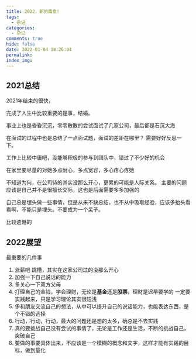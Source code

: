 ```yaml
---
title: 2022，新的篇章!
tags:
  - 杂记
categories:
  - 杂记
comments: true
hide: false
date: 2022-01-04 18:26:04
permalink:
index_img:
---
```


## 2021总结

2021年结束的很快，

完成了人生中比较重要的是事，结婚。

事业上也是昏昏沉沉，零零散散的尝试面试了几家公司，最后都是石沉大海

在面试的过程中也是总结了一点面试题，面试的差距在哪里？  需要好好反思一下。

工作上比较中庸吧，没能够积极的参与到团队中，错过了不少好的机会

在家里要尽量的对她多点耐心，多点宽容，多心疼心疼她

不知道为何，在公司待的其实没那么开心，更累的可能是人际关系。 主要的问题应该是自己并不是很擅长交际，这也是后面需要多多加强的

自己总是埋头做一些事情，但是从来不缺总结，也不从中吸取经验，应该多抬头看看啊，不能只是埋头。不要成为一个呆子。

比较遗憾的

## 2022展望

最重要的几件事

1. 涨薪吧 跳槽，其实在这家公司过的没那么开心
2. 加强一下自己说话的能力
3. 多关心一下双方父母
4. 打理自己的金钱，学会理财，无论是**基金**还是**股票**，理财是迟早要学的
    一定要实践起来，只是学习理论其实很短浅
5. 多和朋友交流自己的想法，从中可以提升自己的说话能力，也能表达东西，是个不错的选择
6. 行动，行动，行动，最大的问题还是想的太多，确总是不去实践
7. 真的要挑战自己没有尝试的事情了，无论是工作还是生活，不断的挑战自己，突破自己
8. 要做的事要具体出来，不应该是一个模糊的概念和文字，这样才能有实践的目标，做到量化
